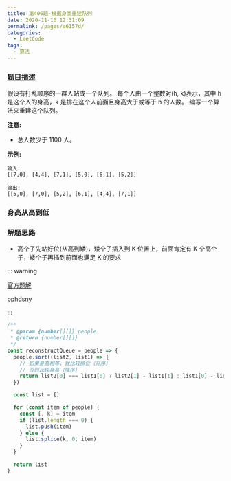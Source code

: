 ```yaml
---
title: 第406题-根据身高重建队列
date: 2020-11-16 12:31:09
permalink: /pages/a6157d/
categories:
  - LeetCode
tags:
  - 算法
---
```


### [题目描述](https://leetcode-cn.com/problems/queue-reconstruction-by-height/)

假设有打乱顺序的一群人站成一个队列。 每个人由一个整数对(h, k)表示，其中 h 是这个人的身高，k 是排在这个人前面且身高大于或等于 h 的人数。 编写一个算法来重建这个队列。

**注意:**

- 总人数少于 1100 人。

<!-- more -->

**示例:**

```
输入:
[[7,0], [4,4], [7,1], [5,0], [6,1], [5,2]]

输出:
[[5,0], [7,0], [5,2], [6,1], [4,4], [7,1]]
```

### 身高从高到低

### 解题思路

- 高个子先站好位(从高到矮)，矮个子插入到 K 位置上，前面肯定有 K 个高个子，矮个子再插到前面也满足 K 的要求

::: warning

[官方题解](https://leetcode-cn.com/problems/queue-reconstruction-by-height/solution/gen-ju-shen-gao-zhong-jian-dui-lie-by-leetcode-sol/)

[pphdsny](https://leetcode-cn.com/problems/queue-reconstruction-by-height/solution/406-gen-ju-shen-gao-zhong-jian-dui-lie-java-xian-p/)

:::

```JavaScript
/**
 * @param {number[][]} people
 * @return {number[][]}
 */
const reconstructQueue = people => {
  people.sort((list2, list1) => {
    // 如果身高相等，就比较排位（升序）
    // 否则比较身高（降序）
    return list2[0] === list1[0] ? list2[1] - list1[1] : list1[0] - list2[0]
  })

  const list = []

  for (const item of people) {
    const [, k] = item
    if (list.length === 0) {
      list.push(item)
    } else {
      list.splice(k, 0, item)
    }
  }

  return list
}
```
